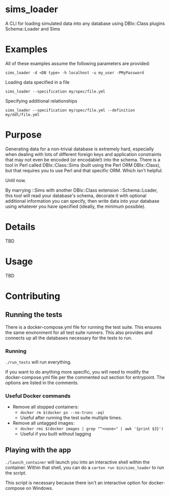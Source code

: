 # sims\_loader

A CLI for loading simulated data into any database using DBIx::Class plugins
Schema::Loader and Sims

# Examples

All of these examples assume the following parameters are provided:

    sims_loader -d <DB type> -h localhost -u my_user -PMyPassword

Loading data specified in a file

    sims_loader --specification my/spec/file.yml

Specifying additional relationships

    sims_loader --specification my/spec/file.yml --definition my/ddl/file.yml

# Purpose

Generating data for a non-trivial database is extremely hard, especially when
dealing with lots of different foreign keys and application constraints that may
not even be encoded (or encodable!) into the schema. There is a tool in Perl
called DBIx::Class::Sims (built using the Perl ORM DBIx::Class), but that
requires you to use Perl and that specific ORM. Which isn't helpful.

Until now.

By marrying ::Sims with another DBIx::Class extension ::Schema::Loader, this
tool will read your database's schema, decorate it with optional additional
information you can specify, then write data into your database using whatever
you have specified (ideally, the minimum possible).

# Details

TBD

# Usage

TBD

# Contributing

## Running the tests

There is a docker-compose.yml file for running the test suite. This ensures the
same environment for all test suite runners. This also provides and connects up
all the databases necessary for the tests to run.

### Running

`./run_tests` will run everything.

If you want to do anything more specific, you will need to modify the
docker-compose.yml file per the commented out section for entrypoint. The
options are listed in the comments.

### Useful Docker commands

* Remove all stopped containers:
  * `docker rm $(docker ps --no-trunc -aq)`
  * Useful after running the test suite multiple times.
* Remove all untagged images:
  * `docker rmi $(docker images | grep "^<none>" | awk '{print $3}')`
  * Useful if you built without tagging

## Playing with the app

`./launch_container` will launch you into an interactive shell within the
container. Within that shell, you can do a `carton run bin/sims_loader` to run
the script.

This script is necessary because there isn't an interactive option for
docker-compose on Windows.

